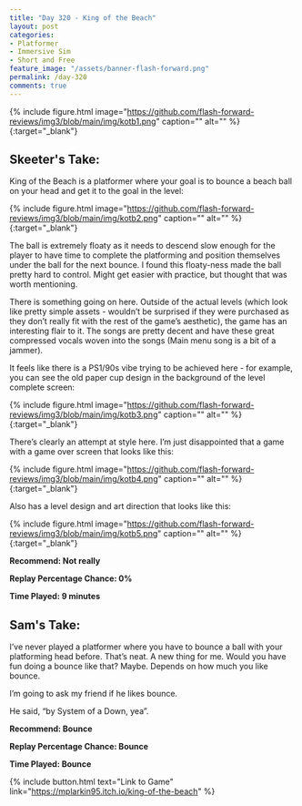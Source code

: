 ```yaml
---
title: "Day 320 - King of the Beach"
layout: post
categories:
- Platformer
- Immersive Sim
- Short and Free
feature_image: "/assets/banner-flash-forward.png"
permalink: /day-320
comments: true
---
```


{% include figure.html image="https://github.com/flash-forward-reviews/img3/blob/main/img/kotb1.png" caption="" alt="" %}{:target="_blank"}
 
## Skeeter's Take:

King of the Beach is a platformer where your goal is to bounce a beach ball on your head and get it to the goal in the level: 

{% include figure.html image="https://github.com/flash-forward-reviews/img3/blob/main/img/kotb2.png" caption="" alt="" %}{:target="_blank"}

The ball is extremely floaty as it needs to descend slow enough for the player to have time to complete the platforming and position themselves under the ball for the next bounce. I found this floaty-ness made the ball pretty hard to control. Might get easier with practice, but thought that was worth mentioning.  

There is something going on here. Outside of the actual levels (which look like pretty simple assets - wouldn’t be surprised if they were purchased as they don’t really fit with the rest of the game’s aesthetic), the game has an interesting flair to it. The songs are pretty decent and have these great compressed vocals woven into the songs (Main menu song is a bit of a jammer). 

It feels like there is a PS1/90s vibe trying to be achieved here - for example, you can see the old paper cup design in the background of the level complete screen: 

{% include figure.html image="https://github.com/flash-forward-reviews/img3/blob/main/img/kotb3.png" caption="" alt="" %}{:target="_blank"}

There’s clearly an attempt at style here. I’m just disappointed that a game with a game over screen that looks like this: 

{% include figure.html image="https://github.com/flash-forward-reviews/img3/blob/main/img/kotb4.png" caption="" alt="" %}{:target="_blank"}

Also has a level design and art direction that looks like this: 

{% include figure.html image="https://github.com/flash-forward-reviews/img3/blob/main/img/kotb5.png" caption="" alt="" %}{:target="_blank"}

**Recommend: Not really**

**Replay Percentage Chance: 0%**

**Time Played: 9 minutes**

## Sam's Take:

I’ve never played a platformer where you have to bounce a ball with your platforming head before. That’s neat. A new thing for me. Would you have fun doing a bounce like that? Maybe. Depends on how much you like bounce.

I’m going to ask my friend if he likes bounce.

He said, “by System of a Down, yea”.

**Recommend: Bounce**

**Replay Percentage Chance: Bounce**

**Time Played: Bounce**

{% include button.html text="Link to Game" link="https://mplarkin95.itch.io/king-of-the-beach" %}